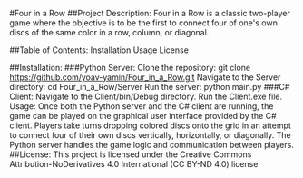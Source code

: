 #Four in a Row
##Project Description:
Four in a Row is a classic two-player game where the objective is to be the first to connect four of one's own discs of the same color in a row, column, or diagonal.

##Table of Contents:
Installation
Usage
License

##Installation:
###Python Server:
Clone the repository:
git clone https://github.com/yoav-yamin/Four_in_a_Row.git
Navigate to the Server directory:
cd Four_in_a_Row/Server
Run the server:
python main.py
###C# Client:
Navigate to the Client/bin/Debug directory.
Run the Client.exe file.
Usage:
Once both the Python server and the C# client are running, the game can be played on the graphical user interface provided by the C# client.
Players take turns dropping colored discs onto the grid in an attempt to connect four of their own discs vertically, horizontally, or diagonally.
The Python server handles the game logic and communication between players.
##License:
This project is licensed under the Creative Commons Attribution-NoDerivatives 4.0 International (CC BY-ND 4.0) license
